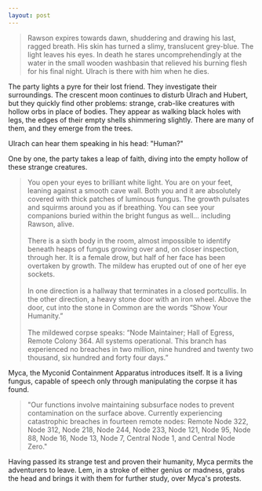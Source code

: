 ```yaml
---
layout: post
---
```

> Rawson expires towards dawn, shuddering and drawing his last, ragged breath. His skin has turned a slimy, translucent grey-blue. The light leaves his eyes. In death he stares uncomprehendingly at the water in the small wooden washbasin that relieved his burning flesh for his final night. Ulrach is there with him when he dies.

The party lights a pyre for their lost friend. They investigate their surroundings. The crescent moon continues to disturb Ulrach and Hubert, but they quickly find other problems: strange, crab-like creatures with hollow orbs in place of bodies. They appear as walking black holes with legs, the edges of their empty shells shimmering slightly. There are many of them, and they emerge from the trees. 

Ulrach can hear them speaking in his head: "Human?"

One by one, the party takes a leap of faith, diving into the empty hollow of these strange creatures. 

>You open your eyes to brilliant white light. You are on your feet, leaning against a smooth cave wall. Both you and it are absolutely covered with thick patches of luminous fungus. The growth pulsates and squirms around you as if breathing. You can see your companions buried within the bright fungus as well... including Rawson, alive. <br><br> There is a sixth body in the room, almost impossible to identify beneath heaps of fungus growing over and, on closer inspection, through her. It is a female drow, but half of her face has been overtaken by growth. The mildew has erupted out of one of her eye sockets. <br><br>In one direction is a hallway that terminates in a closed portcullis. In the other direction, a heavy stone door with an iron wheel. Above the door, cut into the stone in Common are the words “Show Your Humanity.” <br><br>The mildewed corpse speaks: “Node Maintainer; Hall of Egress, Remote Colony 364. All systems operational. This branch has experienced no breaches in two million, nine hundred and twenty two thousand, six hundred and forty four days.”

Myca, the Myconid Containment Apparatus introduces itself. It is a living fungus, capable of speech only through manipulating the corpse it has found.

>"Our functions involve maintaining subsurface nodes to prevent contamination on the surface above. Currently experiencing catastrophic breaches in fourteen remote nodes: Remote Node 322, Node 312, Node 218, Node 244, Node 233, Node 121, Node 95, Node 88, Node 16, Node 13, Node 7, Central Node 1, and Central Node Zero."

Having passed its strange test and proven their humanity, Myca permits the adventurers to leave. Lem, in a stroke of either genius or madness, grabs the head and brings it with them for further study, over Myca's protests. 